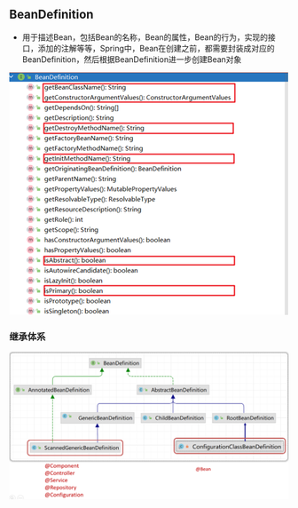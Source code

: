 ## BeanDefinition

- 用于描述Bean，包括Bean的名称，Bean的属性，Bean的行为，实现的接口，添加的注解等等，Spring中，Bean在创建之前，都需要封装成对应的BeanDefinition，然后根据BeanDefinition进一步创建Bean对象

<img src=".\images\图片4-1.png" />

### 继承体系

<img src=".\images\图片5.png" />



